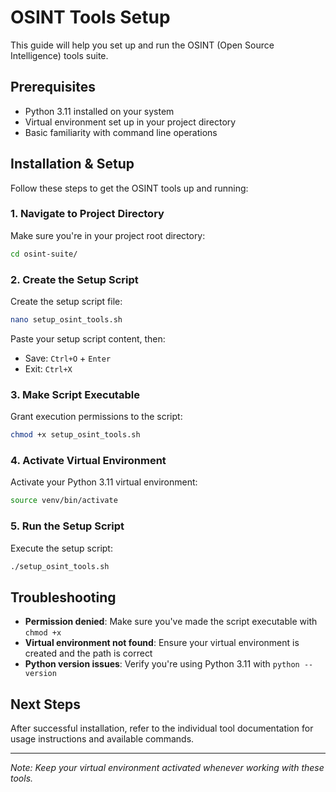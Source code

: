 # OSINT Tools Setup

This guide will help you set up and run the OSINT (Open Source Intelligence) tools suite.

## Prerequisites

- Python 3.11 installed on your system
- Virtual environment set up in your project directory
- Basic familiarity with command line operations

## Installation & Setup

Follow these steps to get the OSINT tools up and running:

### 1. Navigate to Project Directory

Make sure you're in your project root directory:

```bash
cd osint-suite/
```

### 2. Create the Setup Script

Create the setup script file:

```bash
nano setup_osint_tools.sh
```

Paste your setup script content, then:
- Save: `Ctrl+O` + `Enter`
- Exit: `Ctrl+X`

### 3. Make Script Executable

Grant execution permissions to the script:

```bash
chmod +x setup_osint_tools.sh
```

### 4. Activate Virtual Environment

Activate your Python 3.11 virtual environment:

```bash
source venv/bin/activate
```

### 5. Run the Setup Script

Execute the setup script:

```bash
./setup_osint_tools.sh
```

## Troubleshooting

- **Permission denied**: Make sure you've made the script executable with `chmod +x`
- **Virtual environment not found**: Ensure your virtual environment is created and the path is correct
- **Python version issues**: Verify you're using Python 3.11 with `python --version`

## Next Steps

After successful installation, refer to the individual tool documentation for usage instructions and available commands.

---

*Note: Keep your virtual environment activated whenever working with these tools.*
